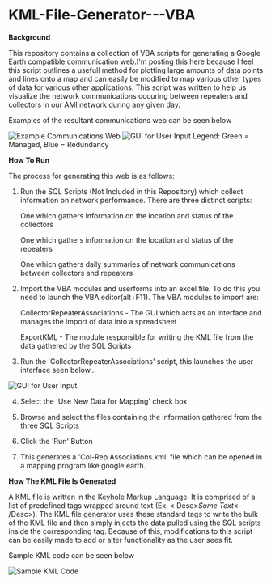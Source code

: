 # KML-File-Generator---VBA

**Background**

This repository contains a collection of VBA scripts for generating a Google Earth compatible communication web.I'm posting this here because I feel this script outlines a usefull method for plotting large amounts of data points and lines onto a map and can easily be modified to map various other types of data for various other applications. This script was written to help us visualize the network communications occuring between repeaters and collectors in our AMI network during any given day. 

Examples of the resultant communications web can be seen below

![Example Communications Web](https://cloud.githubusercontent.com/assets/11066939/9762504/ef21551c-56d1-11e5-86c0-213142a93efd.JPG)
![GUI for User Input](https://cloud.githubusercontent.com/assets/11066939/9762505/f2291736-56d1-11e5-9f20-c1891dfd4a39.JPG)
Legend: Green = Managed, Blue = Redundancy

**How To Run**

The process for generating this web is as follows:

  1) Run the SQL Scripts (Not Included in this Repository) which collect information on network performance. There are three distinct scripts:
  
      One which gathers information on the location and status of the collectors
      
      One which gathers information on the location and status of the repeaters 
      
      One which gathers daily summaries of network communications between collectors and repeaters
      
  2) Import the VBA modules and userforms into an excel file. To do this you need to launch the VBA editor(alt+F11).
     The VBA modules to import are:
  
      CollectorRepeaterAssociations - The GUI which acts as an interface and manages the import of data into a spreadsheet
      
      ExportKML - The module responsible for writing the KML file from the data gathered by the SQL Scripts
      
  3) Run the 'CollectorRepeaterAssociations' script, this launches the user interface seen below...
  
  ![GUI for User Input](https://cloud.githubusercontent.com/assets/11066939/9762519/083258da-56d2-11e5-8d1c-4ca2da241f5b.JPG)
  
  4) Select the 'Use New Data for Mapping' check box
  
  5) Browse and select the files containing the information gathered from the three SQL Scripts
  
  6) Click the 'Run' Button
  
  7) This generates a 'Col-Rep Associations.kml' file which can be opened in a mapping program like google earth.

**How The KML File Is Generated**

A KML file is written in the Keyhole Markup Language. It is comprised of a list of predefined tags wrapped around text (Ex. < Desc>*Some Text*< /Desc>). The KML file generator uses these standard tags to write the bulk of the KML file and then simply injects the data pulled using the SQL scripts inside the corresponding tag. Because of this, modifications to this script can be easily made to add or alter functionality as the user sees fit.

Sample KML code can be seen below

![Sample KML Code](https://cloud.githubusercontent.com/assets/11066939/9763257/99c761ec-56d6-11e5-8d1c-8868298ec47b.JPG)


